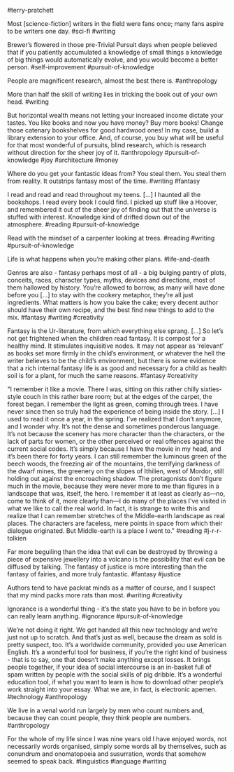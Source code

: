 #terry-pratchett 

Most \[science-fiction\] writers in the field were fans once; many fans aspire to be writers one day.
#sci-fi #writing

Brewer’s flowered in those pre-Trivial Pursuit days when people believed that if you patiently accumulated a knowledge of small things a knowledge of big things would automatically evolve, and you would become a better person.
#self-improvement #pursuit-of-knowledge 
  
People are magnificent research, almost the best there is. 
#anthropology

More than half the skill of writing lies in tricking the book out of your own head.
#writing

But horizontal wealth means not letting your increased income dictate your tastes. You like books and now you have money? Buy more books! Change those catenary bookshelves for good hardwood ones! In my case, build a library extension to your office. And, of course, you buy what will be useful for that most wonderful of pursuits, blind research, which is research without direction for the sheer joy of it. 
#anthropology #pursuit-of-knowledge #joy #architecture #money

Where do you get your fantastic ideas from? You steal them. You steal them from reality. It outstrips fantasy most of the time. 
#writing #fantasy
 
I read and read and read throughout my teens. \[...\] I haunted all the bookshops. I read every book I could find. I picked up stuff like a Hoover, and remembered it out of the sheer joy of finding out that the universe is stuffed with interest. Knowledge kind of drifted down out of the atmosphere. 
#reading #pursuit-of-knowledge 

Read with the mindset of a carpenter looking at trees. 
#reading #writing #pursuit-of-knowledge 

Life is what happens when you’re making other plans. 
#life-and-death 
 
Genres are also - fantasy perhaps most of all - a big bulging pantry of plots, conceits, races, character types, myths, devices and directions, most of them hallowed by history. You’re allowed to borrow, as many will have done before you \[...\] to stay with the cookery metaphor, they’re all just ingredients. What matters is how you bake the cake; every decent author should have their own recipe, and the best find new things to add to the mix. 
#fantasy #writing #creativity
 
Fantasy is the Ur-literature, from which everything else sprang. \[...\] So let’s not get frightened when the children read fantasy. It is compost for a healthy mind. It stimulates inquisitive nodes. It may not appear as ‘relevant’ as books set more firmly in the child’s environment, or whatever the hell the writer believes to be the child’s environment, but there is some evidence that a rich internal fantasy life is as good and necessary for a child as health soil is for a plant, for much the same reasons.
#fantasy #creativity 

"I remember it like a movie. There I was, sitting on this rather chilly sixties-style couch in this rather bare room; but at the edges of the carpet, the forest began. I remember the light as green, coming through trees. I have never since then so truly had the experience of being inside the story. \[...\] I used to read it once a year, in the spring. I’ve realized that I don’t anymore, and I wonder why. It’s not the dense and sometimes ponderous language. It’s not because the scenery has more character than the characters, or the lack of parts for women, or the other perceived or real offences against the current social codes. It’s simply because I have the movie in my head, and it’s been there for forty years. I can still remember the luminous green of the beech woods, the freezing air of the mountains, the terrifying darkness of the dwarf mines, the greenery on the slopes of Ithilien, west of Mordor, still holding out against the encroaching shadow. The protagonists don’t figure much in the movie, because they were never more to me than figures in a landscape that was, itself, the hero. I remember it at least as clearly as—no, come to think of it, more clearly than—I do many of the places I’ve visited in what we like to call the real world. In fact, it is strange to write this and realize that I can remember stretches of the Middle-earth landscape as real places. The characters are faceless, mere points in space from which their dialogue originated. But Middle-earth is a place I went to."
#reading #j-r-r-tolkien 
 
Far more beguiling than the idea that evil can be destroyed by throwing a piece of expensive jewellery into a volcano is the possibility that evil can be diffused by talking. The fantasy of justice is more interesting than the fantasy of fairies, and more truly fantastic. 
#fantasy #justice
 
Authors tend to have packrat minds as a matter of course, and I suspect that my mind packs more rats than most. 
#writing #creativity 

Ignorance is a wonderful thing - it’s the state you have to be in before you can really learn anything.
#ignorance #pursuit-of-knowledge 
 
We’re not doing it right. We get handed all this new technology and we’re just not up to scratch. And that’s just as well, because the dream as sold is pretty suspect, too. It’s a worldwide community, provided you use American English. It’s a wonderful tool for business, if you’re the right kind of business - that is to say, one that doesn’t make anything except losses. It brings people together, if your idea of social intercourse is an in-basket full of spam written by people with the social skills of pig dribble. It’s a wonderful education tool, if what you want to learn is how to download other people’s work straight into your essay. What we are, in fact, is electronic apemen. 
#technology #anthropology 

We live in a venal world run largely by men who count numbers and, because they can count people, they think people are numbers. 
#anthropology 

For the whole of my life since I was nine years old I have enjoyed words, not necessarily words organised, simply some words all by themselves, such as conundrum and onomatopoeia and susurration, words that somehow seemed to speak back.
#linguistics #language #writing